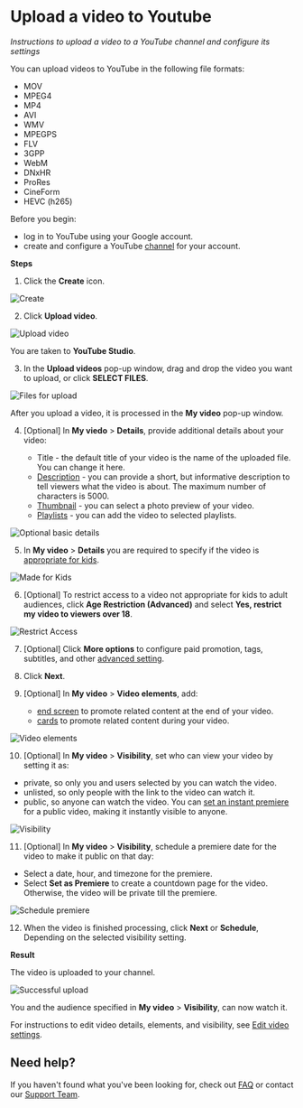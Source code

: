 # Upload a video to Youtube
_Instructions to upload a video to a YouTube channel and configure its settings_

You can upload videos to YouTube in the following file formats:

* MOV
* MPEG4
* MP4
* AVI
* WMV
* MPEGPS
* FLV
* 3GPP
* WebM
* DNxHR
* ProRes
* CineForm
* HEVC (h265)

Before you begin:

* log in to YouTube using your Google account.
* create and configure a YouTube [channel](https://support.google.com/youtube/answer/1646861?hl=en) for your account.


**Steps**

1. Click the **Create** icon.

![Create](/1/1.png)

2. Click **Upload video**. 

![Upload video](/1/2.png)

You are taken to **YouTube Studio**.

3. In the **Upload videos** pop-up window, drag and drop the video you want to upload, or click **SELECT FILES**.

![Files for upload](/1/3.png)

After you upload a video, it is processed in the **My video** pop-up window.

4. [Optional] In **My viedo** > **Details**, provide additional details about your video:

   * Title - the default title of your video is the name of the uploaded file. You can change it here.
   * [Description](https://creatoracademy.youtube.com/page/lesson/descriptions) - you can provide a short, but informative description to tell viewers what the video is about. The maximum number of characters is 5000.
   * [Thumbnail](https://creatoracademy.youtube.com/page/lesson/thumbnails?hl=pt-BR_ALL) - you can select a photo preview of your video.
   * [Playlists](https://creatoracademy.youtube.com/page/lesson/trendsetter) - you can add the video to selected playlists.

![Optional basic details](/1/4.png)

5. In **My video** > **Details** you are required to specify if the video is [appropriate for kids](https://support.google.com/youtube/answer/9528076).

![Made for Kids](/1/5.png)   

6. [Optional] To restrict access to a video not appropriate for kids to adult audiences, click **Age Restriction (Advanced)** and select **Yes, restrict my video to viewers over 18**.

![Restrict Access](/1/6.png)   

7. [Optional] Click **More options** to configure paid promotion, tags, subtitles, and other [advanced setting](https://support.google.com/youtube/answer/57404).

8. Click **Next**.

9. [Optional] In **My video** > **Video elements**, add:

   * [end screen](https://creatoracademy.youtube.com/page/lesson/cards#strategies-zippy-link-1) to promote related content at the end of your video.
   * [cards](https://creatoracademy.youtube.com/page/lesson/cards#strategies-zippy-link-2) to promote related content during your video.

![Video elements](/1/7.png)   

10. [Optional] In **My video** > **Visibility**, set who can view your video by setting it as:
   * private, so only you and users selected by you can watch the video.
   * unlisted, so only people with the link to the video can watch it.
   * public, so anyone can watch the video. You can [set an instant premiere](https://support.google.com/youtube/answer/9080341) for a public video, making it instantly visible to anyone.

![Visibility](/1/8.png)   

11. [Optional] In **My video** > **Visibility**, schedule a premiere date for the video to make it public on that day:

   * Select a date, hour, and timezone for the premiere.
   * Select **Set as Premiere** to create a countdown page for the video. Otherwise, the video will be private till the premiere.

![Schedule premiere](/1/9.png)  

12. When the video is finished processing, click **Next** or **Schedule**, Depending on the selected visibility setting.

**Result**

The video is uploaded to your channel.

![Successful upload](/1/10.png)   

You and the audience specified in **My video** > **Visibility**, can now watch it.


For instructions to edit video details, elements, and visibility, see [Edit video settings](https://support.google.com/youtube/answer/57404?co=GENIE.Platform%3DDesktop&hl=en).


## Need help?
If you haven't found what you've been looking for, check out [FAQ](placeholderrepository/folder/faq/) or contact our [Support Team](placeholder/company.support/request).


